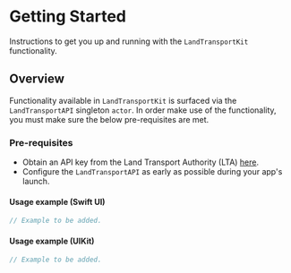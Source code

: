 # Getting Started

Instructions to get you up and running with the `LandTransportKit` functionality.

## Overview

Functionality available in `LandTransportKit` is surfaced via the ``LandTransportAPI`` singleton `actor`. In order make use of the functionality, you must make sure the below pre-requisites are met.

### Pre-requisites

- Obtain an API key from the Land Transport Authority (LTA) [here](https://datamall.lta.gov.sg/content/datamall/en/request-for-api.html).
- Configure the ``LandTransportAPI`` as early as possible during your app's launch.

#### Usage example (Swift UI)

```swift
// Example to be added.
```


#### Usage example (UIKit)

```swift
// Example to be added.
```
